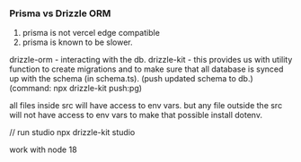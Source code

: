 ### Prisma vs Drizzle ORM
1. prisma is not vercel edge compatible
2. prisma is known to be slower.

drizzle-orm - interacting with the db.
drizzle-kit - this provides us with utility function to create migrations and to make sure that all database is synced up with the schema (in schema.ts). (push updated schema to db.) (command: npx drizzle-kit push:pg)

all files inside src will have access to env vars. but any file outside the src will not have access to env vars to make that possible install dotenv.

// run studio
 npx drizzle-kit studio

work with node 18